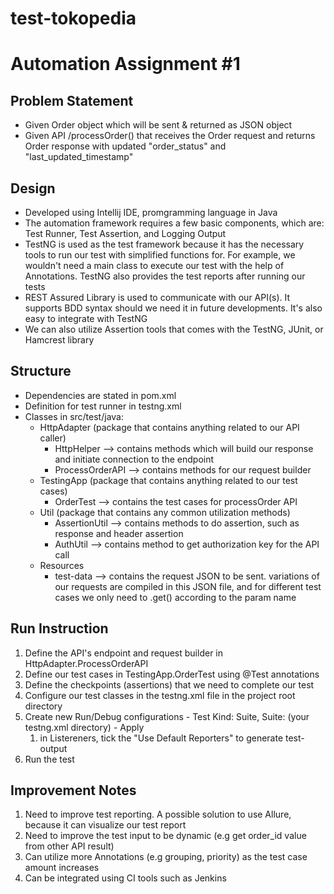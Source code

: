 # test-tokopedia

Automation Assignment #1
========================

Problem Statement
------
- Given Order object which will be sent & returned as JSON object
- Given API /processOrder() that receives the Order request and returns Order response with updated "order_status" and "last_updated_timestamp"

Design
------
- Developed using Intellij IDE, promgramming language in Java
- The automation framework requires a few basic components, which are: Test Runner, Test Assertion, and Logging Output
- TestNG is used as the test framework because it has the necessary tools to run our test with simplified functions for. For example, we wouldn't need a main class to execute our test with the help of Annotations. TestNG also provides the test reports after running our tests
- REST Assured Library is used to communicate with our API(s). It supports BDD syntax should we need it in future developments. It's also easy to integrate with TestNG
- We can also utilize Assertion tools that comes with the TestNG, JUnit, or Hamcrest library


Structure
------
- Dependencies are stated in pom.xml
- Definition for test runner in testng.xml
- Classes in src/test/java:
  * HttpAdapter (package that contains anything related to our API caller)
    * HttpHelper --> contains methods which will build our response and initiate connection to the endpoint
    * ProcessOrderAPI --> contains methods for our request builder
  * TestingApp  (package that contains anything related to our test cases)
    * OrderTest --> contains the test cases for processOrder API
  * Util (package that contains any common utilization methods)
    * AssertionUtil --> contains methods to do assertion, such as response and header assertion
    * AuthUtil --> contains method to get authorization key for the API call
  * Resources
    * test-data --> contains the request JSON to be sent. variations of our requests are compiled in this JSON file, and for different test cases we only need to .get() according to the param name


Run Instruction
------
1. Define the API's endpoint and request builder in HttpAdapter.ProcessOrderAPI
2. Define our test cases in TestingApp.OrderTest using @Test annotations
3. Define the checkpoints (assertions) that we need to complete our test
4. Configure our test classes in the testng.xml file in the project root directory
5. Create new Run/Debug configurations - Test Kind: Suite, Suite: (your testng.xml directory) - Apply
   1. in Listereners, tick the "Use Default Reporters" to generate test-output
6. Run the test



Improvement Notes
------
1. Need to improve test reporting. A possible solution to use Allure, because it can visualize our test report
2. Need to improve the test input to be dynamic (e.g get order_id value from other API result)
3. Can utilize more Annotations (e.g grouping, priority) as the test case amount increases
4. Can be integrated using CI tools such as Jenkins

